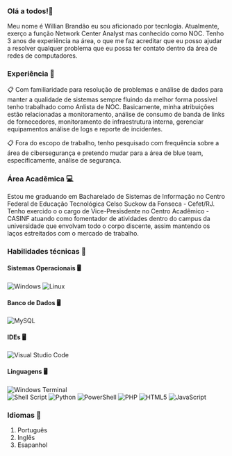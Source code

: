 ### Olá a todos!👋

Meu nome é Willian Brandão eu sou aficionado por tecnlogia. Atualmente, exerço a função Network Center Analyst mas conhecido como NOC. Tenho 3 anos de experiência na área, o que me faz acreditar que eu posso ajudar a resolver qualquer problema que eu possa ter contato dentro da área de redes de computadores.
<!--
- 🔭 I’m currently working on ...
- 🌱 I’m currently learning ...
- 👯 I’m looking to collaborate on ...
- 🤔 I’m looking for help with ...
- 💬 Ask me about ...
- 📫 How to reach me: ...
- 😄 Pronouns: ...
- ⚡ Fun fact: ...
-->
### Experiência 💾

:clipboard: Com familiaridade para resolução de problemas e análise de dados para manter a qualidade de sistemas sempre fluindo da melhor forma possível tenho trabalhado como Anlista de NOC. Basicamente, minha atribuições estão relacionadas a monitoramento, análise de consumo de banda de links de fornecedores, monitoramento de infraestrutura interna, gerenciar equipamentos análise de logs e reporte de incidentes. 

:clipboard: Fora do escopo de trabalho, tenho pesquisado com frequência sobre a área de cibersegurança e pretendo mudar para a área de blue team, especificamente, análise de segurança.

### Área Acadêmica 💻
Estou me graduando em  Bacharelado de Sistemas de Informação no Centro Federal de Educação Tecnológica Celso Suckow da Fonseca - Cefet/RJ.
Tenho exercido o o cargo de Vice-Presisdente no Centro Acadêmico - CASINF atuando como fomentador de atividades dentro do campus da universidade que envolvam todo o corpo discente, assim mantendo os laços estreitados com o mercado de trabalho. 

### Habilidades técnicas 👷
#### Sistemas Operacionais 🖥️
![Windows](https://img.shields.io/badge/Windows-0078D6?style=for-the-badge&logo=windows&logoColor=white)
![Linux](https://img.shields.io/badge/Linux-FCC624?style=for-the-badge&logo=linux&logoColor=black) 
#### Banco de Dados 🖥️
![MySQL](https://img.shields.io/badge/mysql-%2300f.svg?style=for-the-badge&logo=mysql&logoColor=white) 
#### IDEs 🖥️
![Visual Studio Code](https://img.shields.io/badge/Visual%20Studio%20Code-0078d7.svg?style=for-the-badge&logo=visual-studio-code&logoColor=white)
#### Linguagens 🖥️
  ![Windows Terminal](https://img.shields.io/badge/Windows%20Terminal-%234D4D4D.svg?style=for-the-badge&logo=windows-terminal&logoColor=white)	
  ![Shell Script](https://img.shields.io/badge/shell_script-%23121011.svg?style=for-the-badge&logo=gnu-bash&logoColor=white)
  ![Python](https://img.shields.io/badge/python-3670A0?style=for-the-badge&logo=python&logoColor=ffdd54)
  ![PowerShell](https://img.shields.io/badge/PowerShell-%235391FE.svg?style=for-the-badge&logo=powershell&logoColor=white)
  ![PHP](https://img.shields.io/badge/php-%23777BB4.svg?style=for-the-badge&logo=php&logoColor=white)
  ![HTML5](https://img.shields.io/badge/html5-%23E34F26.svg?style=for-the-badge&logo=html5&logoColor=white)
  ![JavaScript](https://img.shields.io/badge/javascript-%23323330.svg?style=for-the-badge&logo=javascript&logoColor=%23F7DF1E)

### Idiomas 📓
1. Português
2. Inglês
3. Esapanhol 

